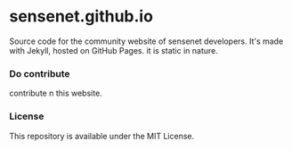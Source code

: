 # sensenet.github.io
Source code for the community website of sensenet developers. It's made with Jekyll, hosted on GitHub Pages.
it is static in nature.

### Do contribute
contribute n this website.

### License
This repository is available under the MIT License.
